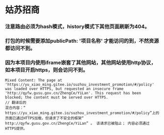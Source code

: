 # 姑苏招商

### 注意路由必须为hash模式，history模式下其他页面刷新为404。
### 打包的时候需要添加publicPath: '项目名称'   才能访问的到，不然资源都访问不到。
### 因为本项目内使用iframe嵌套了其他网站，其他网站使用http协议，如本项目开启https，则会访问不到。
```
Mixed Content: The page at 'https://yu_xiao_ming.gitee.io/suzhou_investment_promotion/#/policy' was loaded over HTTPS, but requested an insecure frame 'http://qyfw.gusu.gov.cn/ZhengCe/YiLan'. This request has been blocked; the content must be served over HTTPS.
// 翻译后的
混合内容：“ https://yu_xiao_ming.gitee.io/suzhou_investment_promotion/#/policy”上的页面已通过HTTPS加载，但请求了不安全的框架“ http://qyfw.gusu.gov.cn/ZhengCe/YiLan” 。 该请求已被阻止； 内容必须通过HTTPS提供。
```